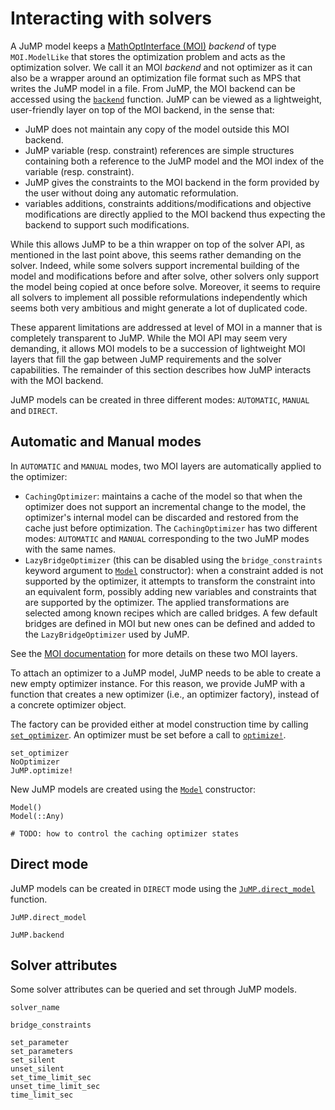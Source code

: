 Interacting with solvers
========================

A JuMP model keeps a [MathOptInterface (MOI)](https://github.com/JuliaOpt/MathOptInterface.jl)
*backend* of type `MOI.ModelLike` that stores the optimization
problem and acts as the optimization solver. We call it an MOI *backend* and not
optimizer as it can also be a wrapper around an optimization file format such as
MPS that writes the JuMP model in a file. From JuMP, the MOI
backend can be accessed using the [`backend`](@ref) function. JuMP can be
viewed as a lightweight, user-friendly layer on top of the MOI backend, in the
sense that:

* JuMP does not maintain any copy of the model outside this MOI backend.
* JuMP variable (resp. constraint) references are simple structures containing
  both a reference to the JuMP model and the MOI index of the variable (resp.
  constraint).
* JuMP gives the constraints to the MOI backend in the form provided by the user
  without doing any automatic reformulation.
* variables additions, constraints additions/modifications and objective
  modifications are directly applied to the MOI backend thus expecting the
  backend to support such modifications.

While this allows JuMP to be a thin wrapper on top of the solver API, as
mentioned in the last point above, this seems rather demanding on the solver.
Indeed, while some solvers support incremental building of the model and
modifications before and after solve, other solvers only support the model being
copied at once before solve. Moreover, it seems to require all solvers to
implement all possible reformulations independently which seems both very
ambitious and might generate a lot of duplicated code.

These apparent limitations are addressed at level of MOI in a manner
that is completely transparent to JuMP. While the MOI API may seem very
demanding, it allows MOI models to be a succession of lightweight MOI layers
that fill the gap between JuMP requirements and the solver capabilities. The
remainder of this section describes how JuMP interacts with the MOI backend.

JuMP models can be created in three different modes: `AUTOMATIC`, `MANUAL` and
`DIRECT`.

## Automatic and Manual modes

In `AUTOMATIC` and `MANUAL` modes, two MOI layers are automatically applied to
the optimizer:

* `CachingOptimizer`: maintains a cache of the model so that when the optimizer
  does not support an incremental change to the model, the optimizer's internal
  model can be discarded and restored from the cache just before optimization.
  The `CachingOptimizer` has two different modes: `AUTOMATIC` and `MANUAL`
  corresponding to the two JuMP modes with the same names.
* `LazyBridgeOptimizer` (this can be disabled using the `bridge_constraints`
  keyword argument to [`Model`](@ref) constructor): when a constraint added is
  not supported by the optimizer, it attempts to transform the constraint into
  an equivalent form, possibly adding new variables and constraints that are
  supported by the optimizer. The applied transformations are selected among
  known recipes which are called bridges. A few default bridges are defined in
  MOI but new ones can be defined and added to the `LazyBridgeOptimizer` used by
  JuMP.

See the [MOI documentation](http://www.juliaopt.org/MathOptInterface.jl/v0.9.1/)
for more details on these two MOI layers.

To attach an optimizer to a JuMP model, JuMP needs to be able to create a new
empty optimizer instance. For this reason, we provide JuMP with a function
that creates a new optimizer (i.e., an optimizer factory), instead of a concrete
optimizer object.

The factory can be provided either at model construction time by calling
[`set_optimizer`](@ref). An optimizer must be set before a call to
[`optimize!`](@ref).
```@docs
set_optimizer
NoOptimizer
JuMP.optimize!
```

New JuMP models are created using the [`Model`](@ref) constructor:
```@docs
Model()
Model(::Any)
```

```@meta
# TODO: how to control the caching optimizer states
```

## Direct mode

JuMP models can be created in `DIRECT` mode using the
[`JuMP.direct_model`](@ref) function.
```@docs
JuMP.direct_model
```

```@docs
JuMP.backend
```

## Solver attributes

Some solver attributes can be queried and set through JuMP models.

```@docs
solver_name

bridge_constraints

set_parameter
set_parameters
set_silent
unset_silent
set_time_limit_sec
unset_time_limit_sec
time_limit_sec
```
